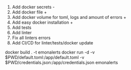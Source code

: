 1. Add docker secrets -
2. Add docker file +
3. Add docker volume for toml, logs and amount of errors +
4. Add easy docker installation +
5. Add tests
6. Add linter
7. Fix all linters errors
8. Add CI/CD for linter/tests/docker update

docker build . -t emonalerts
docker run -d -v $PWD/default.toml:/app/default.toml -v $PWD/credentials.json:/app/credentials.json emonalerts